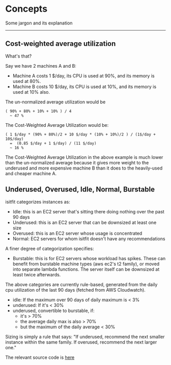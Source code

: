 # Concepts

Some jargon and its explanation

---


## Cost-weighted average utilization

What's that?

Say we have 2 machines A and B:

- Machine A costs  1 $/day, its CPU is used at 90%, and its memory is used at 80%.
- Machine B costs 10 $/day, its CPU is used at 10%, and its memory is used at 10% also.

The un-normalized average utilization would be

```
( 90% + 80% + 10% + 10% ) / 4
  ~ 47 %
```

The Cost-Weighted Average Utilization would be:

```
( 1 $/day * (90% + 80%)/2 + 10 $/day * (10% + 10%)/2 ) / (1$/day + 10$/day)
  =  (0.85 $/day + 1 $/day) / (11 $/day)
  ~ 16 %
```

The Cost-Weighted Average Utilization in the above example is much lower than the un-normalized average
because it gives more weight to the underused and more expensive machine B
than it does to the heavily-used and cheaper machine A.




## Underused, Overused, Idle, Normal, Burstable

isitfit categorizes instances as:

- Idle: this is an EC2 server that's sitting there doing nothing over the past 90 days
- Underused: this is an EC2 server that can be downsized at least one size
- Overused: this is an EC2 server whose usage is concentrated
- Normal: EC2 servers for whom isitfit doesn't have any recommendations


A finer degree of categorization specifies:

- Burstable: this is for EC2 servers whose workload has spikes. These can benefit from burstable machine types (aws ec2's t2 family), or moved into separate lambda functions. The server itself can be downsized at least twice afterwards.


The above categories are currently rule-based, generated from the daily cpu utilization of the last 90 days (fetched from AWS Cloudwatch).

- idle: If the maximum over 90 days of daily maximum is < 3%
- underused: If it's < 30%
- underused, convertible to burstable, if:
  - it's > 70%
  - the average daily max is also > 70%
  - but the maximum of the daily average < 30%

Sizing is simply a rule that says: "If underused, recommend the next smaller instance within the same family. If overused, recommend the next larger one."

The relevant source code is [here](https://github.com/autofitcloud/isitfit/blob/master/isitfit/optimizerListener.py#L69)



